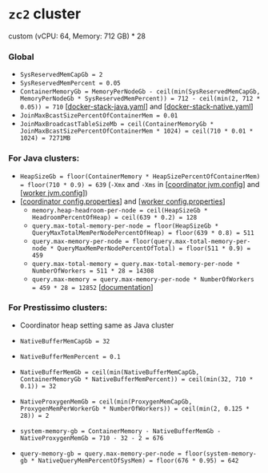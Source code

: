 # `zc2` cluster
custom (vCPU: 64, Memory: 712 GB) * 28

### Global
* `SysReservedMemCapGb = 2`
* `SysReservedMemPercent = 0.05`
* `ContainerMemoryGb = MemoryPerNodeGb - ceil(min(SysReservedMemCapGb, MemoryPerNodeGb * SysReservedMemPercent)) = 712 - ceil(min(2, 712 * 0.05)) = 710` [[docker-stack-java.yaml](docker-stack-java.yaml)] and [[docker-stack-native.yaml](docker-stack-native.yaml)]
* `JoinMaxBcastSizePercentOfContainerMem = 0.01`
* `JoinMaxBroadcastTableSizeMb = ceil(ContainerMemoryGb * JoinMaxBcastSizePercentOfContainerMem * 1024) = ceil(710 * 0.01 * 1024) = 7271MB`
### For Java clusters:
* `HeapSizeGb = floor(ContainerMemory * HeapSizePercentOfContainerMem) = floor(710 * 0.9) = 639` (`-Xmx` and `-Xms` in [[coordinator jvm.config](coordinator/jvm.config)] and [[worker jvm.config](workers/jvm.config)])
* [[coordinator config.properties](coordinator/config.properties)] and [[worker config.properties](worker/config.properties)]
  * `memory.heap-headroom-per-node = ceil(HeapSizeGb * HeadroomPercentOfHeap) = ceil(639 * 0.2) = 128`
  * `query.max-total-memory-per-node = floor(HeapSizeGb * QueryMaxTotalMemPerNodePercentOfHeap) = floor(639 * 0.8) = 511`
  * `query.max-memory-per-node = floor(query.max-total-memory-per-node * QueryMaxMemPerNodePercentOfTotal) = floor(511 * 0.9) = 459`
  * `query.max-total-memory = query.max-total-memory-per-node * NumberOfWorkers = 511 * 28 = 14308`
  * `query.max-memory = query.max-memory-per-node * NumberOfWorkers = 459 * 28 = 12852` [[documentation](https://prestodb.io/docs/current/admin/properties.html#memory-management-properties)]
### For Prestissimo clusters:
* Coordinator heap setting same as Java cluster
* `NativeBufferMemCapGb = 32`
* `NativeBufferMemPercent = 0.1`
* `NativeBufferMemGb = ceil(min(NativeBufferMemCapGb, ContainerMemoryGb * NativeBufferMemPercent)) = ceil(min(32, 710 * 0.1)) = 32`
* `NativeProxygenMemGb = ceil(min(ProxygenMemCapGb, ProxygenMemPerWorkerGb * NumberOfWorkers)) = ceil(min(2, 0.125 * 28)) = 2`

* `system-memory-gb = ContainerMemory - NativeBufferMemGb - NativeProxygenMemGb = 710 - 32 - 2 = 676`
* `query-memory-gb = query.max-memory-per-node = floor(system-memory-gb * NativeQueryMemPercentOfSysMem) = floor(676 * 0.95) = 642`
